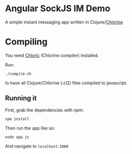 # Angular SockJS IM Demo

A simple instant messaging app written in Clojure/[Chlorine](https://github.com/myguidingstar/chlorine)

# Compiling
You need [Chloric](https://github.com/myguidingstar/chloric) (Chlorine compiler) installed. 

Run:

    ./compile.sh

to have all Clojure/Chlorine (.cl2) files compiled to javascript.

## Running it

First, grab the dependencies with npm:

    npm install

Then run the app like so:

    node app.js

And navigate to `localhost:3000`
